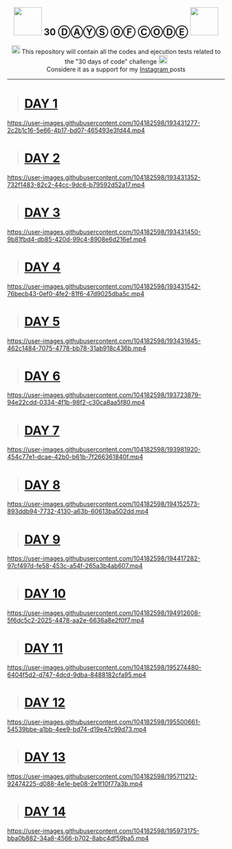 <h2 align = "center">
  <img src = "https://www.npmjs.com/npm-avatar/eyJhbGciOiJIUzI1NiIsInR5cCI6IkpXVCJ9.eyJhdmF0YXJVUkwiOiJodHRwczovL3MuZ3JhdmF0YXIuY29tL2F2YXRhci85YzljOWQxZWE5Yjg0MDVhMWJkZDYwMjlkNzYwYmEzZD9zaXplPTQ5NiZkZWZhdWx0PXJldHJvIn0.eio_5yo2ks7mUdvw7bODGhNpAfVtY-yJ7fxQT8CH-YY" width = "65"> 
  30 ⒹⒶⓎⓈ ⓄⒻ ⒸⓄⒹⒺ
  <img src = "https://www.npmjs.com/npm-avatar/eyJhbGciOiJIUzI1NiIsInR5cCI6IkpXVCJ9.eyJhdmF0YXJVUkwiOiJodHRwczovL3MuZ3JhdmF0YXIuY29tL2F2YXRhci85YzljOWQxZWE5Yjg0MDVhMWJkZDYwMjlkNzYwYmEzZD9zaXplPTQ5NiZkZWZhdWx0PXJldHJvIn0.eio_5yo2ks7mUdvw7bODGhNpAfVtY-yJ7fxQT8CH-YY" width = "65"> 
</h2> 

<p align = "center">
  <img src = "https://iconsplace.com/wp-content/uploads/_icons/800080/256/png/github-icon-13-256.png", width = "20">
  This repository will contain all the codes and ejecution tests related to the "30 days of code" challenge
  <img src = "https://iconsplace.com/wp-content/uploads/_icons/800080/256/png/github-icon-13-256.png", width = "20">
  <br>
  <img src = "https://parspng.com/wp-content/uploads/2021/09/instagram-2.png" width = "15">
  Considere it as a support for my <a href = "https://www.instagram.com/el_de_men_cial/"> Instagram </a> posts
  <img src = "https://parspng.com/wp-content/uploads/2021/09/instagram-2.png" width = "15">
</p>

---

> # [DAY 1](https://github.com/martin-men/30-days-of-code/tree/main/day-1)
https://user-images.githubusercontent.com/104182598/193431277-2c2b1c16-5e66-4b17-bd07-465493e3fd44.mp4

> # [DAY 2](https://github.com/martin-men/30-days-of-code/tree/main/day-2)
https://user-images.githubusercontent.com/104182598/193431352-732f1483-82c2-44cc-9dc6-b79592d52a17.mp4

> # [DAY 3](https://github.com/martin-men/30-days-of-code/tree/main/day-3)
https://user-images.githubusercontent.com/104182598/193431450-9b81fbd4-db85-420d-99c4-8908e6d216ef.mp4

> # [DAY 4](https://github.com/martin-men/30-days-of-code/tree/main/day-4)
https://user-images.githubusercontent.com/104182598/193431542-76becb43-0ef0-4fe2-81f6-47d9025dba5c.mp4

> # [DAY 5](https://github.com/martin-men/30-days-of-code/tree/main/day-5)
https://user-images.githubusercontent.com/104182598/193431645-462c1484-7075-4778-bb78-31ab918c436b.mp4

> # [DAY 6](https://github.com/martin-men/30-days-of-code/tree/main/day-6)
https://user-images.githubusercontent.com/104182598/193723879-94e22cdd-0334-4f1b-98f2-c30ca8aa5f80.mp4

> # [DAY 7](https://github.com/martin-men/30-days-of-code/tree/main/day-7)
https://user-images.githubusercontent.com/104182598/193981920-454c77e1-dcae-42b0-b61b-7f266361840f.mp4

> # [DAY 8](https://github.com/martin-men/30-days-of-code/tree/main/day-8)
https://user-images.githubusercontent.com/104182598/194152573-893ddb94-7732-4130-a63b-60613ba502dd.mp4

> # [DAY 9](https://github.com/martin-men/30-days-of-code/tree/main/day-9)
https://user-images.githubusercontent.com/104182598/194417282-97cf497d-fe58-453c-a54f-265a3b4ab607.mp4

> # [DAY 10](https://github.com/martin-men/30-days-of-code/tree/main/day-10)
https://user-images.githubusercontent.com/104182598/194912608-5f6dc5c2-2025-4478-aa2e-6636a8e2f0f7.mp4

> # [DAY 11](https://github.com/martin-men/30-days-of-code/tree/main/day-11)
https://user-images.githubusercontent.com/104182598/195274480-6404f5d2-d747-4dcd-9dba-8488182cfa95.mp4

> # [DAY 12](https://github.com/martin-men/30-days-of-code/tree/main/day-12)
https://user-images.githubusercontent.com/104182598/195500661-54539bbe-a1bb-4ee9-bd74-d19e47c99d73.mp4

> # [DAY 13](https://github.com/martin-men/30-days-of-code/tree/main/day-13)
https://user-images.githubusercontent.com/104182598/195711212-92474225-d088-4e1e-be08-2e1f10f77a3b.mp4

> # [DAY 14](https://github.com/martin-men/30-days-of-code/tree/main/day-14)
https://user-images.githubusercontent.com/104182598/195973175-bba0b882-34a8-4566-b702-8abc4df59ba5.mp4

